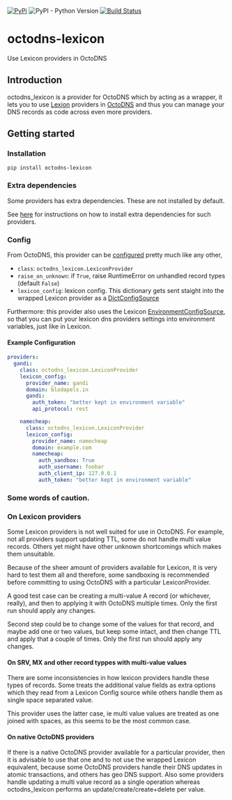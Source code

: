 [![PyPi](https://img.shields.io/pypi/v/octodns_lexicon.svg)](https://pypi.org/project/octodns-lexicon/)
![PyPI - Python Version](https://img.shields.io/pypi/pyversions/octodns-lexicon)
[![Build Status](https://travis-ci.org/doddo/octodns-lexicon.svg?branch=master)](https://travis-ci.org/doddo/octodns-lexicon)

# octodns-lexicon
Use Lexicon providers in OctoDNS

## Introduction
octodns_lexicon is a provider for OctoDNS which by acting as a wrapper, it lets you to use [Lexion](https://github.com/AnalogJ/lexicon) providers in [OctoDNS](https://github.com/github/octodns) and thus you can manage your DNS records as code across even more providers.

## Getting started
### Installation

    pip install octodns-lexicon
    
### Extra dependencies

Some providers has extra dependencies. These are not installed by default.

See [here](https://github.com/AnalogJ/lexicon#setup) for instructions on how to install extra dependencies for such providers.


### Config
From OctoDNS, this provider can be [configured](https://github.com/github/octodns#config) pretty much like any other, 

* `class`: `octodns_lexicon.LexiconProvider`
* `raise_on_unknown`: if `True`, raise RuntimeError on unhandled record
                        types (default `False`)
* `lexicon_config`: lexicon config. This dictionary gets sent staight into the wrapped Lexicon provider as a [DictConfigSource](https://github.com/AnalogJ/lexicon/blob/master/lexicon/config.py#L269)

Furthermore: this provider also uses the Lexicon [EnvironmentConfigSource](https://github.com/AnalogJ/lexicon/blob/57a90f2c2992cb7c68371e05fb6d361c4b076374/lexicon/config.py#L217), so that you can put your lexicon dns providers settings into environment variables, just like in Lexicon.


#### Example Configuration
```yaml
providers:
  gandi:
    class: octodns_lexicon.LexiconProvider
    lexicon_config:
      provider_name: gandi
      domain: blodapels.in
      gandi:
        auth_token: "better kept in environment variable"
        api_protocol: rest

    namecheap:
      class: octodns_lexicon.LexiconProvider
      lexicon_config:
        provider_name: namecheap
        domain: example.com
        namecheap:
          auth_sandbox: True
          auth_username: foobar
          auth_client_ip: 127.0.0.1
          auth_token: "better kept in environment variable"
```

### Some words of caution.

### On Lexicon providers

Some Lexicon providers is not well suited for use in OctoDNS. For example, not all providers support updating TTL, some do not handle multi value records. Others yet might have other unknown shortcomings which makes them unsuitable.

Because of the sheer amount of providers available for Lexicon, it is very hard to test them all and therefore, some sandboxing is recommended before committing to using OctoDNS with a particular LexiconProvider.

A good test case can be creating a multi-value A record (or whichever, really), and then to applying it with OctoDNS multiple times. Only the first run should apply any changes.

Second step could be to change some of the values for that record, and maybe add one or two values, but keep some intact, and then change TTL and apply that a couple of times. Only the first run should apply any changes.

#### On SRV, MX and other record typpes with multi-value values

There are some inconsistencies in how lexicon providers handle these types of records. Some treats the additional value fields as extra options which they read from a Lexicon Config source while others handle them as single space separated value.

This provider uses the latter case, ie multi value values are treated as one joined with spaces, as this seems to be the most common case. 

#### On native OctoDNS providers

If there is a native OctoDNS provider available for a particular provider, then it is advisable to use that one and to not use the wrapped Lexicon equivalent, because some OctoDNS providers handle their DNS updates in atomic transactions, and others has geo DNS support. 
Also some providers handle updating a multi value record as a single operation whereas octodns_lexicon performs an update/create/create+delete per value.
